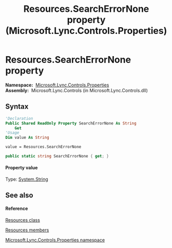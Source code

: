 ﻿---
title: Resources.SearchErrorNone property  (Microsoft.Lync.Controls.Properties)
TOCTitle: 'SearchErrorNone property '
ms:assetid: P:Microsoft.Lync.Controls.Properties.Resources.SearchErrorNone_DI_3_UC_OCS14MrefLyncWPF
ms:mtpsurl: https://msdn.microsoft.com/en-us/library/microsoft.lync.controls.properties.resources.searcherrornone_di_3_uc_ocs14mreflyncwpf(v=office.15)
ms:contentKeyID: 48590626
ms.date: 07/28/2014
mtps_version: v=office.15
f1_keywords:
- Microsoft.Lync.Controls.Properties.Resources.SearchErrorNone
dev_langs:
- CSharp
- JScript
- VB
- other
---

# Resources.SearchErrorNone property

**Namespace:**  [Microsoft.Lync.Controls.Properties](microsoft-lync-controls-properties-namespace_1.md)  
**Assembly:**  Microsoft.Lync.Controls (in Microsoft.Lync.Controls.dll)

## Syntax

``` vb
'Declaration
Public Shared ReadOnly Property SearchErrorNone As String
    Get
'Usage
Dim value As String

value = Resources.SearchErrorNone
```

``` csharp
public static string SearchErrorNone { get; }
```

#### Property value

Type: [System.String](http://msdn2.microsoft.com/en-us/library/s1wwdcbf)  

## See also

#### Reference

[Resources class](resources-class-microsoft-lync-controls-properties_1.md)

[Resources members](resources-members-microsoft-lync-controls-properties_1.md)

[Microsoft.Lync.Controls.Properties namespace](microsoft-lync-controls-properties-namespace_1.md)

